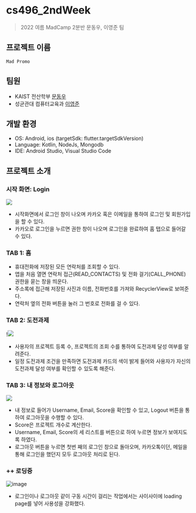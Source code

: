 # cs496_2ndWeek
> 2022 여름 MadCamp 2분반 문동우, 이영준 팀
## 프로젝트 이름
```
Mad Promo
```
## 팀원
* KAIST 전산학부 [문동우](https://github.com/snaoyam)
* 성균관대 컴퓨터교육과 [이영준](https://github.com/leeyjwinter)

## 개발 환경
* OS: Android, ios (targetSdk: flutter.targetSdkVersion)
* Language: Kotlin, NodeJs, Mongodb
* IDE: Android Studio, Visual Studio Code

## 프로젝트 소개
### 시작 화면: Login
![](https://velog.velcdn.com/images/leeyjwinter/post/b90f07c9-9b32-4a22-ab42-f4b57606008c/image.png)

* 시작화면에서 로그인 창이 나오며 카카오 혹은 이메일을 통하여 로그인 및 회원가입을 할 수 있다.
* 카카오로 로그인을 누르면 권한 창이 나오며 로그인을 완료하여 홈 탭으로 들어갈 수 있다.

### TAB 1: 홈


* 휴대전화에 저장된 모든 연락처를 조회할 수 있다.
* 앱을 처음 열면 연락처 접근(READ_CONTACTS) 및 전화 걸기(CALL_PHONE) 권한을 묻는 창을 띄운다.
* 주소록에 접근해 저장된 사진과 이름, 전화번호를 가져와 RecyclerView로 보여준다.
* 연락처 옆의 전화 버튼을 눌러 그 번호로 전화를 걸 수 있다.
### TAB 2: 도전과제
!![](https://velog.velcdn.com/images/leeyjwinter/post/bed1e1f4-1f50-40f4-8128-887ed2ce2af2/image.png)

* 사용자의 프로젝트 등록 수, 프로젝트의 조회 수를 통하여 도전과제 달성 여부를 알려준다.
* 일정 도전과제 조건을 만족하면 도전과제 카드의 색이 밝게 들어와 사용자가 자신의 도전과제 달성 여부를 확인할 수 있도록 해준다. 
### TAB 3: 내 정보와 로그아웃

![](https://velog.velcdn.com/images/leeyjwinter/post/ef6a3746-0308-45f5-869f-4824bdc4320e/image.png)

* 내 정보로 들어가 Username, Email, Score을 확인할 수 있고, Logout 버튼을 통하여 로그아웃을 수행할 수 있다.
* Score은 프로젝트 개수로 계산한다.
* Username, Email, Score의 세 리스트를 버튼으로 하여 누르면 정보가 보여지도록 하였다. 
* 로그아웃 버튼을 누르면 첫번 째의 로그인 창으로 돌아오며, 카카오톡이던, 메일을 통해 로그인을 했던지 모두 로그아웃 처리로 된다.

### ++ 로딩중 
![image](https://user-images.githubusercontent.com/86416273/178472396-1c265cb2-308d-40f2-b2ff-00a501e72cac.png)
* 로그인이나 로그아웃 같이 구동 시간이 걸리는 작업에서는 사이사이에 loading page를 넣어 사용성을 강화했다. 
